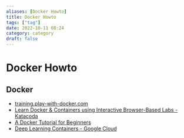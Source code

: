 ```yaml
---
aliases: [Docker Howto]
title: Docker Howto
tags: ["tag"]
date: 2022-10-11 08:24
category: category
draft: false
---
```


# Docker Howto

## Docker

- [training.play-with-docker.com](https://training.play-with-docker.com/)
- [Learn Docker & Containers using Interactive Browser-Based Labs - Katacoda](https://www.katacoda.com/courses/docker)
- [A Docker Tutorial for Beginners](https://docker-curriculum.com/)
- [Deep Learning Containers  -  Google Cloud](https://cloud.google.com/deep-learning-containers)
